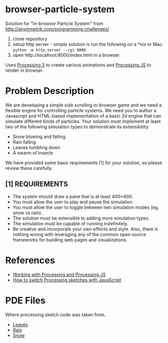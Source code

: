 # browser-particle-system

Solution for "In-browser Particle System" from http://asymmetrik.com/programming-challenges/

 1. clone repository 
 1. setup http server - simple solution is run the following on a *nix or Mac: `python -m http.server --cgi 8000`
 1. open http://localhost:8000/index.html in a browser. 

Uses [Processing 3](https://processing.org/) to create various animations and [Processing JS](http://processingjs.org/) to render in browser. 

# Problem Description

We are developing a simple side scrolling in-browser game and we need a flexible engine for controlling particle systems. We need you to author a Javascript and HTML-based implementation of a basic 2d engine that can simulate different kinds of particles. Your solution must implement at least two of the following simulation types to demonstrate its extensibility:

 * Snow blowing and falling
 * Rain falling
 * Leaves tumbling down
 * A swarm of insects

We have provided some basic requirements [1] for your solution, so please review these carefully.

## [1] REQUIREMENTS

 * The system should draw a pane that is at least 400×400.
 * You must allow the user to play and pause the simulation.
 * You must allow the user to toggle between two simulation modes (eg. snow vs rain).
 * The solution must be extensible to adding more simulation types.
 * The simulation must be capable of running indefinitely.
 * Be creative and incorporate your own effects and style. Also, there is nothing wrong with leveraging any of the common open source frameworks for building web pages and visualizations.

# References 

 * [Working with Processing and Processing JS](http://processingjs.org/articles/PomaxGuide.html)
 * [How to switch Processing sketches with JavaScript](http://stackoverflow.com/a/11200193/470838)

# PDE Files 

Where processing sketch code was taken from. 

 * [Leaves](http://www.openprocessing.org/sketch/163035)
 * [Rain](http://www.openprocessing.org/sketch/210804) 
 * [Snow](http://solemone.de/demos/snow-effect-processing/)

